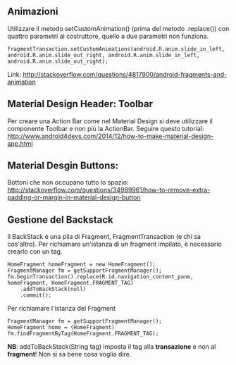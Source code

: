 ## Animazioni
Utilizzare il metodo setCustomAnimation() (prima del metodo .replace())
con quattro parametri al costruttore, quello a due parametri non funziona.

    fragmentTransaction.setCustomAnimations(android.R.anim.slide_in_left, android.R.anim.slide_out_right, android.R.anim.slide_in_left, android.R.anim.slide_out_right);

Link: http://stackoverflow.com/questions/4817900/android-fragments-and-animation

## Material Design Header: Toolbar
Per creare una Action Bar come nel Material Design si deve utilizzare il componente Toolbar e non più la ActionBar.
Seguire questo tutorial: http://www.android4devs.com/2014/12/how-to-make-material-design-app.html

## Material Desgin Buttons:
Bottoni che non occupano tutto lo spazio:
http://stackoverflow.com/questions/34989961/how-to-remove-extra-padding-or-margin-in-material-design-button

## Gestione del Backstack
Il BackStack è una pila di Fragment, FragmentTransaction (e chi sa cos'altro).
Per richiamare un'istanza di un fragment impilato, è necessario crearlo con un tag.

    HomeFragment homeFragment = new HomeFragment();
    FragmentManager fm = getSupportFragmentManager();
    fm.beginTransaction().replace(R.id.navigation_content_pane, homeFragment, HomeFragment.FRAGMENT_TAG)
        .addToBackStack(null)
        .commit();

Per richiamare l'istanza del Fragment

    FragmentManager fm = getSupportFragmentManager();
    HomeFragment home = (HomeFragment) fm.findFragmentByTag(HomeFragment.FRAGMENT_TAG);

**NB**: addToBackStack(String tag) imposta il tag alla **transazione** e non al **fragment**! Non si sa bene cosa voglia dire.